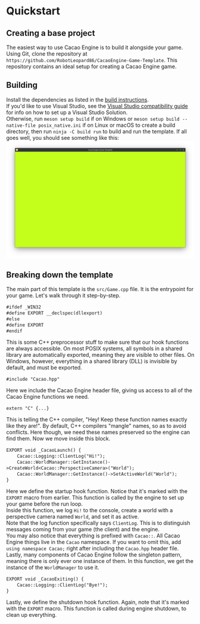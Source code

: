 # Quickstart

## Creating a base project
The easiest way to use Cacao Engine is to build it alongside your game. Using Git, clone the repository at `https://github.com/RobotLeopard86/CacaoEngine-Game-Template`. This repository contains an ideal setup for creating a Cacao Engine game.

## Building
Install the dependencies as listed in the [build instructions](./building).  
If you'd like to use Visual Studio, see the [Visual Studio compatibility guide](./vs) for info on how to set up a Visual Studio Solution.  
Otherwise, run `meson setup build` if on Windows or `meson setup build --native-file posix_native.ini` if on Linux or macOS to create a build directory, then run `ninja -C build run` to build and run the template.
If all goes well, you should see something like this:  
![Template](../assets/quickstart-template.png)

## Breaking down the template
The main part of this template is the `src/Game.cpp` file. It is the entrypoint for your game. Let's walk through it step-by-step.  
```
#ifdef _WIN32
#define EXPORT __declspec(dllexport)
#else
#define EXPORT
#endif
```  
This is some C++ preprocessor stuff to make sure that our hook functions are always accessible. On most POSIX systems, all symbols in a shared library are automatically exported, meaning they are visible to other files. On Windows, however, everything in a shared library (DLL) is invisible by default, and must be exported.  

```
#include "Cacao.hpp"
```  
Here we include the Cacao Engine header file, giving us access to all of the Cacao Engine functions we need.  

```
extern "C" {...}
```  
This is telling the C++ compiler, "Hey! Keep these function names exactly like they are!". By default, C++ compilers "mangle" names, so as to avoid conflicts. Here though, we need these names preserved so the engine can find them. Now we move inside this block.  

```
EXPORT void _CacaoLaunch() {
	Cacao::Logging::ClientLog("Hi!");
	Cacao::WorldManager::GetInstance()->CreateWorld<Cacao::PerspectiveCamera>("World");
	Cacao::WorldManager::GetInstance()->SetActiveWorld("World");
}
```
Here we define the startup hook function. Notice that it's marked with the `EXPORT` macro from earlier. This function is called by the engine to set up your game before the run loop.  
Inside this function, we log `Hi!` to the console, create a world with a perspective camera named `World`, and set it as active.  
Note that the log function specifically says `ClientLog`. This is to distinguish messages coming from your game (the client) and the engine.  
You may also notice that everything is prefixed with `Cacao::`. All Cacao Engine things live in the `Cacao` namespace. If you want to omit this, add `using namespace Cacao;` right after including the `Cacao.hpp` header file.  
Lastly, many components of Cacao Engine follow the singleton pattern, meaning there is only ever one instance of them. In this function, we get the instance of the `WorldManager` to use it.  

```
EXPORT void _CacaoExiting() {
	Cacao::Logging::ClientLog("Bye!");
}
```  
Lastly, we define the shutdown hook function. Again, note that it's marked with the `EXPORT` macro. This function is called during engine shutdown, to clean up everything.